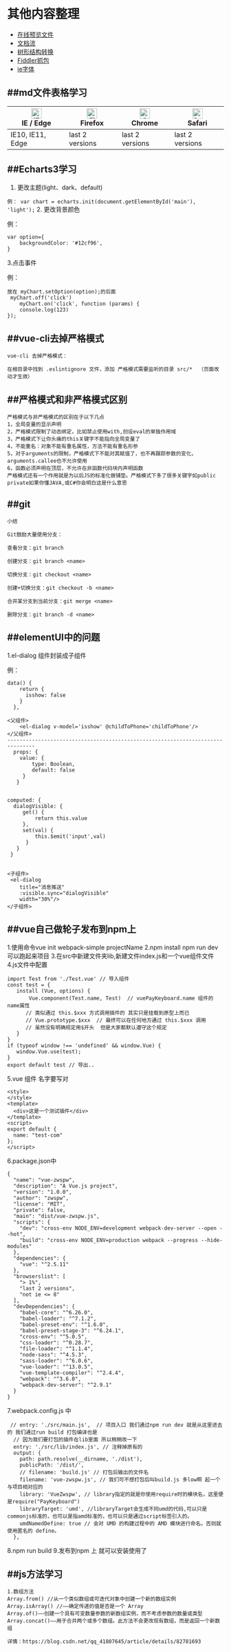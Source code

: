 # 其他内容整理

* [在线预览文件](https://github.com/zwspw/-study/blob/master/all-content/%E9%A1%B9%E7%9B%AE%E4%B8%AD%E9%81%87%E5%88%B0%E7%9A%84%E5%86%85%E5%AE%B9/%E6%96%87%E4%BB%B6%E5%9C%A8%E7%BA%BF%E9%A2%84%E8%A7%88.md )
* [文档流](https://github.com/zwspw/-study/blob/master/all-content/%E9%A1%B9%E7%9B%AE%E4%B8%AD%E9%81%87%E5%88%B0%E7%9A%84%E5%86%85%E5%AE%B9/%E6%96%87%E6%A1%A3%E6%B5%81%E5%AD%A6%E4%B9%A0.md)
* [树形结构转换](https://github.com/zwspw/-study/blob/master/all-content/%E9%A1%B9%E7%9B%AE%E4%B8%AD%E9%81%87%E5%88%B0%E7%9A%84%E5%86%85%E5%AE%B9/%E6%A0%91%E5%BD%A2json%E8%BD%AC%E6%8D%A2.md)
* [Fiddler抓包](https://www.cnblogs.com/yyhh/p/5140852.html)
* [ie字体](https://github.com/zwspw/-study/blob/master/all-content/%E9%A1%B9%E7%9B%AE%E4%B8%AD%E9%81%87%E5%88%B0%E7%9A%84%E5%86%85%E5%AE%B9/ie%E6%B5%8F%E8%A7%88%E5%99%A8%E5%AD%97%E4%BD%93.md)



##md文件表格学习
----------------

| [<img src="https://raw.githubusercontent.com/alrra/browser-logos/master/src/edge/edge_48x48.png" alt="IE / Edge" width="24px" height="24px" />](http://godban.github.io/browsers-support-badges/)</br>IE / Edge | [<img src="https://raw.githubusercontent.com/alrra/browser-logos/master/src/firefox/firefox_48x48.png" alt="Firefox" width="24px" height="24px" />](http://godban.github.io/browsers-support-badges/)</br>Firefox | [<img src="https://raw.githubusercontent.com/alrra/browser-logos/master/src/chrome/chrome_48x48.png" alt="Chrome" width="24px" height="24px" />](http://godban.github.io/browsers-support-badges/)</br>Chrome | [<img src="https://raw.githubusercontent.com/alrra/browser-logos/master/src/safari/safari_48x48.png" alt="Safari" width="24px" height="24px" />](http://godban.github.io/browsers-support-badges/)</br>Safari |
| --------- | --------- | --------- | --------- |
| IE10, IE11, Edge| last 2 versions| last 2 versions| last 2 versions


##Echarts3学习
-----------------
1. 更改主题(light、dark、default)

`例： var chart = echarts.init(document.getElementById('main'), 'light');`
2. 更改背景颜色

例：
```
var option={
    backgroundColor: '#12cf96',
} 
```
3.点击事件

例：
```
放在 myChart.setOption(option);的后面
 myChart.off('click')
    myChart.on('click', function (params) {
    console.log(123)
});
```
##vue-cli去掉严格模式
----------------
```
vue-cli 去掉严格模式：

在根目录中找到 .eslintignore 文件，添加 严格模式需要监听的目录 src/*  （页面改动才生效）
```
##严格模式和非严格模式区别
----------------
```
严格模式与非严格模式的区别在于以下几点
1，全局变量的显示声明
2，严格模式限制了动态绑定，比如禁止使用with,创设eval的单独作用域
3，严格模式下让你头痛的this关键字不能指向全局变量了
4，不能重名：对象不能有重名属性，方法不能有重名形参
5，对于arguments的限制，严格模式下不能对其赋值了，也不再跟踪参数的变化，arguments.callee也不允许使用
6，函数必须声明在顶层，不允许在非函数代码块内声明函数
严格模式还有一个作用就是为以后JS的标准化做铺垫。严格模式下多了很多关键字如public private如果你懂JAVA,或C#你会明白这是什么意思
```
##git
---------------
```
小结

Git鼓励大量使用分支：

查看分支：git branch

创建分支：git branch <name>

切换分支：git checkout <name>

创建+切换分支：git checkout -b <name>

合并某分支到当前分支：git merge <name>

删除分支：git branch -d <name>
```
##elementUI中的问题
---------------
1.el-dialog 组件封装成子组件

例：
```
data() {
    return {
      isshow: false
    }
  },
  
<父组件>
    <el-dialog v-model='isshow' @childToPhone='childToPhone'/>
</父组件>
-------------------------------------------------------------------------------
  props: {
    value: {
        type: Boolean,
        default: false
     }
   }
    
    
computed: {
  dialogVisible: {
     get() {
         return this.value
     },
     set(val) {
         this.$emit('input',val)
      }
   }
 }
 
 
<子组件>
 <el-dialog
    title="消息推送"
    :visible.sync="dialogVisible"
    width="30%"/>
</子组件>
```
##vue自己做轮子发布到npm上
---------------
1.使用命令vue init webpack-simple projectName
2.npm install  npm run dev 可以跑起来项目
3.在src中新建文件夹lib,新建文件index.js和一个vue组件文件
4.js文件中配置
 ```
 import Test from './Test.vue' // 导入组件
const test = {
    install (Vue, options) {
        Vue.component(Test.name, Test)  // vuePayKeyboard.name 组件的name属性
       // 类似通过 this.$xxx 方式调用插件的 其实只是挂载到原型上而已
       // Vue.prototype.$xxx  // 最终可以在任何地方通过 this.$xxx 调用
       // 虽然没有明确规定用$开头  但是大家都默认遵守这个规定
    }
}
if (typeof window !== 'undefined' && window.Vue) {
    window.Vue.use(test);
}
export default test // 导出..
 ```
5.vue 组件 名字要写对
```
<style>
</style>
<template>
  <div>这是一个测试插件</div>
</template>
<script>
export default {
  name: "test-com"
};
</script>
```
6.package.json中
```
{
  "name": "vue-zwspw",
  "description": "A Vue.js project",
  "version": "1.0.0",
  "author": "zwspw",
  "license": "MIT",
  "private": false,
  "main": "dist/vue-zwspw.js",
  "scripts": {
    "dev": "cross-env NODE_ENV=development webpack-dev-server --open --hot",
    "build": "cross-env NODE_ENV=production webpack --progress --hide-modules"
  }, 
  "dependencies": {
    "vue": "^2.5.11"
  },
  "browserslist": [
    "> 1%",
    "last 2 versions",
    "not ie <= 8"
  ],
  "devDependencies": {
    "babel-core": "^6.26.0",
    "babel-loader": "^7.1.2",
    "babel-preset-env": "^1.6.0",
    "babel-preset-stage-3": "^6.24.1",
    "cross-env": "^5.0.5",
    "css-loader": "^0.28.7",
    "file-loader": "^1.1.4",
    "node-sass": "^4.5.3",
    "sass-loader": "^6.0.6",
    "vue-loader": "^13.0.5",
    "vue-template-compiler": "^2.4.4",
    "webpack": "^3.6.0",
    "webpack-dev-server": "^2.9.1"
  }
}
```
7.webpack.config.js 中
```
 // entry: './src/main.js',  // 项目入口 我们通过npm run dev 就是从这里进去的 我们通过run build 打包编译也是
  // 因为我们要打包的插件在lib里面 所以稍稍改一下
  entry: './src/lib/index.js', // 注释掉原有的
  output: {
    path: path.resolve(__dirname, './dist'),
    publicPath: '/dist/',
    // filename: 'build.js' // 打包后输出的文件名
    filename: 'vue-zwspw.js', // 我们可不想打包后叫build.js 多low啊 起一个与项目相对应的
    library: 'VueZwspw', // library指定的就是你使用require时的模块名，这里便是require("PayKeyboard")
    libraryTarget: 'umd', //libraryTarget会生成不同umd的代码,可以只是commonjs标准的，也可以是指amd标准的，也可以只是通过script标签引入的。
    umdNamedDefine: true // 会对 UMD 的构建过程中的 AMD 模块进行命名。否则就使用匿名的 define。
  },
```
8.npm run build 
9.发布到npm 上 就可以安装使用了

##js方法学习
------------------
```
1.数组方法
Array.from() //从一个类似数组或可迭代对象中创建一个新的数组实例
Array.isArray() //——确定传递的值是否是一个 Array
Array.of()——创建一个具有可变数量参数的新数组实例，而不考虑参数的数量或类型
Array.concat()——用于合并两个或多个数组。此方法不会更改现有数组，而是返回一个新数组

详情：https://blog.csdn.net/qq_41807645/article/details/82781693

```
